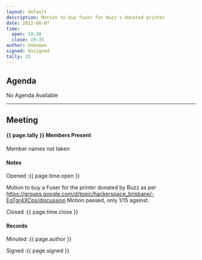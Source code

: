 ```yaml
---
layout: default
description: Motion to buy fuser for buzz's donated printer
date: 2012-08-07
time:
  open: 19:30
  close: 19:35
author: Unknown
signed: Unsigned
tally: 15
---
```


## Agenda

No Agenda Available

---

## Meeting

#### {{ page.tally }} Members Present

Member names not taken

#### Notes

Opened
:{{ page.time.open }}

Motion to buy a Fuser for the printer donated by Buzz as per https://groups.google.com/d/topic/hackerspace_brisbane/-EgTgr4XCps/discussion
Motion passed, only 1/15 against.

Closed
:{{ page.time.close }}

#### Records

Minuted
:{{ page.author }}

Signed
:{{ page.signed }}
